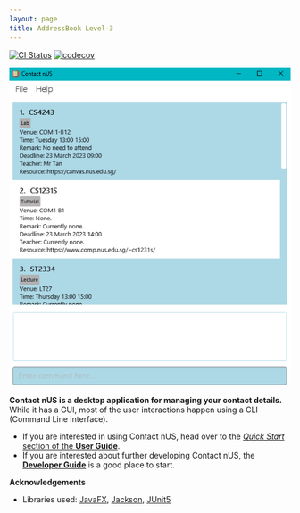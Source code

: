 ```yaml
---
layout: page
title: AddressBook Level-3
---
```


[![CI Status](https://github.com/se-edu/addressbook-level3/workflows/Java%20CI/badge.svg)](https://tinyurl.com/2p8ctpc9)
[![codecov](https://tinyurl.com/2ua6jts9)](https://tinyurl.com/23da5y3w)

![Ui](images/Ui.png)

**Contact nUS is a desktop application for managing your contact details.** While it has a GUI, most of the user
interactions happen using a CLI (Command Line Interface).

* If you are interested in using Contact nUS, head over to the
[_Quick Start_ section of the **User Guide**](UserGuide.html#quick-start).
* If you are interested about further developing Contact nUS, the [**Developer Guide**](DeveloperGuide.html) is a good
place to start.


**Acknowledgements**

* Libraries used: [JavaFX](https://openjfx.io/), [Jackson](https://github.com/FasterXML/jackson),
[JUnit5](https://github.com/junit-team/junit5)
